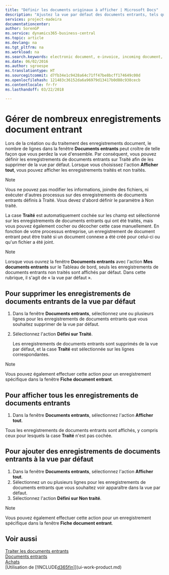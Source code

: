 ```yaml
---
title: "Définir les documents originaux à afficher | Microsoft Docs"
description: "Ajustez la vue par défaut des documents entrants, tels que des factures électroniques, afin d'améliorer votre vue d'ensemble des enregistrements traités et non-traités."
services: project-madeira
documentationcenter: 
author: SorenGP
ms.service: dynamics365-business-central
ms.topic: article
ms.devlang: na
ms.tgt_pltfrm: na
ms.workload: na
ms.search.keywords: electronic document, e-invoice, incoming document, OCR, ecommerce, document exchange, import invoice
ms.date: 06/02/2016
ms.author: sgroespe
ms.translationtype: HT
ms.sourcegitcommit: d7fb34e1c9428a64c71ff47be8bcff174649c00d
ms.openlocfilehash: 121483c36152da6a96979d13417b0d88c938cecb
ms.contentlocale: fr-fr
ms.lasthandoff: 03/22/2018

---
```

# <a name="manage-many-incoming-document-records"></a>Gérer de nombreux enregistrements document entrant
Lors de la création ou du traitement des enregistrements document, le nombre de lignes dans la fenêtre **Documents entrants** peut croître de telle façon que vous perdez la vue d'ensemble. Par conséquent, vous pouvez définir les enregistrements de documents entrants sur Traité afin de les supprimer de la vue par défaut. Lorsque vous choisissez l'action **Afficher tout**, vous pouvez afficher les enregistrements traités et non traités.

> [!NOTE]  
>   Vous ne pouvez pas modifier les informations, joindre des fichiers, ni exécuter d'autres processus sur des enregistrements de documents entrants définis à Traité. Vous devez d'abord définir le paramètre à Non traité.

La case **Traité** est automatiquement cochée sur les champ est sélectionné sur les enregistrements de documents entrants qui ont été traités, mais vous pouvez également cocher ou décocher cette case manuellement. En fonction de votre processus entreprise, un enregistrement de document entrant peut être traité si un document connexe a été créé pour celui-ci ou qu'un fichier a été joint.

> [!NOTE]  
>   Lorsque vous ouvrez la fenêtre **Documents entrants** avec l'action **Mes documents entrants** sur le Tableau de bord, seuls les enregistrements de documents entrants non traités sont affichés par défaut. Dans cette rubrique, il s'agit de « la vue par défaut ».

## <a name="to-remove-incoming-document-records-from-the-default-view"></a>Pour supprimer les enregistrements de documents entrants de la vue par défaut
1. Dans la fenêtre **Documents entrants**, sélectionnez une ou plusieurs lignes pour les enregistrements de documents entrants que vous souhaitez supprimer de la vue par défaut.
2. Sélectionnez l'action **Défini sur Traité**.

    Les enregistrements de documents entrants sont supprimés de la vue par défaut, et la case **Traité** est sélectionnée sur les lignes correspondantes.

> [!NOTE]  
>   Vous pouvez également effectuer cette action pour un enregistrement spécifique dans la fenêtre **Fiche document entrant**.

## <a name="to-view-all-incoming-document-records"></a>Pour afficher tous les enregistrements de documents entrants
1. Dans la fenêtre **Documents entrants**, sélectionnez l'action **Afficher tout**.

Tous les enregistrements de documents entrants sont affichés, y compris ceux pour lesquels la case **Traité** n'est pas cochée.

## <a name="to-add-incoming-document-records-to-the-default-view"></a>Pour ajouter des enregistrements de documents entrants à la vue par défaut
1. Dans la fenêtre **Documents entrants**, sélectionnez l'action **Afficher tout**.
2. Sélectionnez un ou plusieurs lignes pour les enregistrements de documents entrants que vous souhaitez voir apparaître dans la vue par défaut.
3. Sélectionnez l'action **Défini sur Non traité**.  

> [!NOTE]  
>   Vous pouvez également effectuer cette action pour un enregistrement spécifique dans la fenêtre **Fiche document entrant**.

## <a name="see-also"></a>Voir aussi
[Traiter les documents entrants](across-process-income-documents.md)  
[Documents entrants](across-income-documents.md)  
[Achats](purchasing-manage-purchasing.md)  
[Utilisation de [!INCLUDE[d365fin](includes/d365fin_md.md)]](ui-work-product.md)

